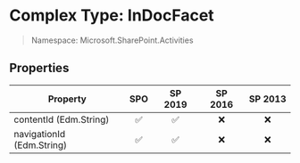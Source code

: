 # Complex Type: InDocFacet

> Namespace: Microsoft.SharePoint.Activities

## Properties

Property | SPO | SP 2019 | SP 2016 | SP 2013
----------|:---:|:-------:|:-------:|:-------:
contentId (Edm.String) | ✅ | ✅ | ❌ | ❌
navigationId (Edm.String) | ✅ | ✅ | ❌ | ❌